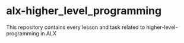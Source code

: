 # alx-higher_level_programming
This repository contains every lesson and task related to higher-level-programming in ALX
